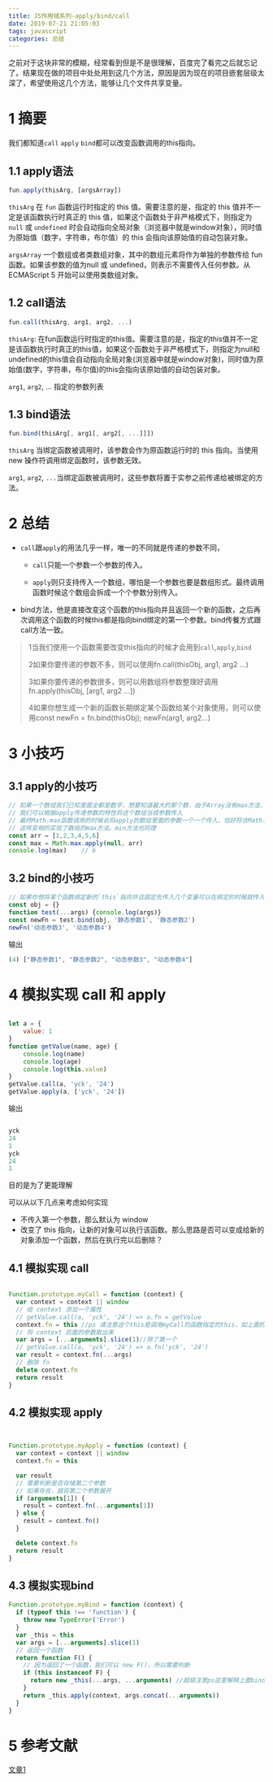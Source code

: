 ```yaml
---
title: JS作用域系列-apply/bind/call
date: 2019-07-21 21:05:03
tags: javascript
categories: 总结
---
```


之前对于这块非常的模糊，经常看到但是不是很理解，百度完了看完之后就忘记了。结果现在做的项目中处处用到这几个方法，原因是因为现在的项目嵌套层级太深了，希望使用这几个方法，能够让几个文件共享变量。

<!--more-->


# 1 摘要
我们都知道`call` `apply` `bind`都可以改变函数调用的this指向。

## 1.1 apply语法
```javascript
fun.apply(thisArg, [argsArray])
```
`thisArg` 在 `fun` 函数运行时指定的 this 值。需要注意的是，指定的 this 值并不一定是该函数执行时真正的 this 值，如果这个函数处于非严格模式下，则指定为 `null` 或 `undefined` 时会自动指向全局对象（浏览器中就是window对象），同时值为原始值（数字，字符串，布尔值）的 this 会指向该原始值的自动包装对象。

`argsArray` 一个数组或者类数组对象，其中的数组元素将作为单独的参数传给 fun 函数。如果该参数的值为null 或 undefined，则表示不需要传入任何参数。从ECMAScript 5 开始可以使用类数组对象。

## 1.2 call语法
```javascript
fun.call(thisArg, arg1, arg2, ...)

```
`thisArg`: 在fun函数运行时指定的this值。需要注意的是，指定的this值并不一定是该函数执行时真正的this值，如果这个函数处于非严格模式下，则指定为null和undefined的this值会自动指向全局对象(浏览器中就是window对象)，同时值为原始值(数字，字符串，布尔值)的this会指向该原始值的自动包装对象。

`arg1`, `arg2`, ... 指定的参数列表


## 1.3 bind语法
```javascript
fun.bind(thisArg[, arg1[, arg2[, ...]]])

```
`thisArg` 当绑定函数被调用时，该参数会作为原函数运行时的 this 指向。当使用new 操作符调用绑定函数时，该参数无效。

`arg1`, `arg2`, `...`当绑定函数被调用时，这些参数将置于实参之前传递给被绑定的方法。



# 2  总结


- `call`跟`apply`的用法几乎一样，唯一的不同就是传递的参数不同，

    -  `call`只能一个参数一个参数的传入。

    -  `apply`则只支持传入一个数组，哪怕是一个参数也要是数组形式。最终调用函数时候这个数组会拆成一个个参数分别传入。

- bind方法，他是直接改变这个函数的this指向并且返回一个新的函数，之后再次调用这个函数的时候this都是指向bind绑定的第一个参数。bind传餐方式跟call方法一致。



>1当我们使用一个函数需要改变this指向的时候才会用到`call`,`apply`,`bind`
>
>2如果你要传递的参数不多，则可以使用fn.call(thisObj, arg1, arg2 ...)
>
>3如果你要传递的参数很多，则可以用数组将参数整理好调用fn.apply(thisObj, [arg1, arg2 ...])
>
>4如果你想生成一个新的函数长期绑定某个函数给某个对象使用，则可以使用const newFn = fn.bind(thisObj); newFn(arg1, arg2...)


# 3 小技巧

## 3.1 apply的小技巧
```javascript
// 如果一个数组我们已知里面全都是数字，想要知道最大的那个数，由于Array没有max方法，Math对象上有
// 我们可以根据apply传递参数的特性将这个数组当成参数传入
// 最终Math.max函数调用的时候会将apply的数组里面的参数一个一个传入，恰好符合Math.max的参数传递方式
// 这样变相的实现了数组的max方法。min方法也同理
const arr = [1,2,3,4,5,6]
const max = Math.max.apply(null, arr)
console.log(max)    // 6


```


## 3.2 bind的小技巧

```javascript
// 如果你想将某个函数绑定新的`this`指向并且固定先传入几个变量可以在绑定的时候就传入，之后调用新函数传入的参数都会排在之后
const obj = {}
function test(...args) {console.log(args)}
const newFn = test.bind(obj, '静态参数1', '静态参数2')
newFn('动态参数3', '动态参数4')

```

输出

```javascript
(4) ["静态参数1", "静态参数2", "动态参数3", "动态参数4"]
```


# 4 模拟实现 call 和 apply

```javascript

let a = {
    value: 1
}
function getValue(name, age) {
    console.log(name)
    console.log(age)
    console.log(this.value)
}
getValue.call(a, 'yck', '24')
getValue.apply(a, ['yck', '24'])


```

输出

```javascript

yck
24
1
yck
24
1
```


目的是为了更能理解

可以从以下几点来考虑如何实现

- 不传入第一个参数，那么默认为 window
- 改变了 this 指向，让新的对象可以执行该函数。那么思路是否可以变成给新的对象添加一个函数，然后在执行完以后删除？

## 4.1 模拟实现 call 


```javascript

Function.prototype.myCall = function (context) {
  var context = context || window
  // 给 context 添加一个属性
  // getValue.call(a, 'yck', '24') => a.fn = getValue
  context.fn = this //ps 请注意这个this是调用myCall的函数指定的this，如上面的demo  this应该指定的是getValue(.myCall(a,...))
  // 将 context 后面的参数取出来
  var args = [...arguments].slice(1)//除了第一个
  // getValue.call(a, 'yck', '24') => a.fn('yck', '24')
  var result = context.fn(...args)
  // 删除 fn
  delete context.fn
  return result
}


```
## 4.2 模拟实现 apply



```javascript


Function.prototype.myApply = function (context) {
  var context = context || window
  context.fn = this

  var result
  // 需要判断是否存储第二个参数
  // 如果存在，就将第二个参数展开
  if (arguments[1]) {
    result = context.fn(...arguments[1])
  } else {
    result = context.fn()
  }

  delete context.fn
  return result
}

```

## 4.3 模拟实现bind



```javascript
Function.prototype.myBind = function (context) {
  if (typeof this !== 'function') {
    throw new TypeError('Error')
  }
  var _this = this
  var args = [...arguments].slice(1)
  // 返回一个函数
  return function F() {
    // 因为返回了一个函数，我们可以 new F()，所以需要判断
    if (this instanceof F) {
      return new _this(...args, ...arguments) //超级注意ps这里解释上面bind的小技巧
    }
    return _this.apply(context, args.concat(...arguments))
  }
}

```




# 5 参考文献

[文章1](https://yuchengkai.cn/docs/frontend/#%E6%A8%A1%E6%8B%9F%E5%AE%9E%E7%8E%B0-call-%E5%92%8C-apply)